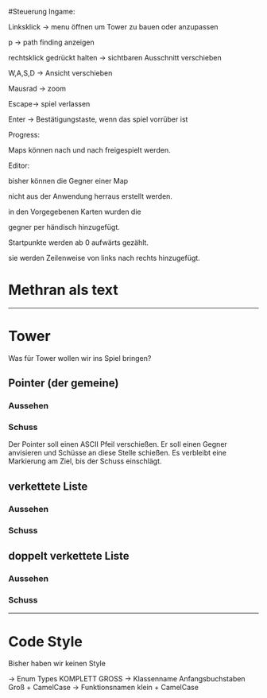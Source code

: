 #Steuerung
Ingame:

Linksklick -> menu öffnen um Tower zu bauen oder anzupassen 

p -> path finding anzeigen

rechtsklick gedrückt halten -> sichtbaren Ausschnitt verschieben 

W,A,S,D -> Ansicht verschieben 

Mausrad -> zoom

Escape-> spiel verlassen 

Enter -> Bestätigungstaste, wenn das spiel vorrüber ist 

Progress:

Maps können nach und nach freigespielt werden. 

Editor:

bisher können die Gegner einer Map

nicht aus der Anwendung herraus erstellt werden.

in den Vorgegebenen Karten wurden die 

gegner per händisch hinzugefügt.

Startpunkte werden ab 0 aufwärts gezählt. 

sie werden Zeilenweise von links nach rechts hinzugefügt.


# Methran als text


--- 

# Tower
Was für Tower wollen wir ins Spiel bringen?

## Pointer (der gemeine)
### Aussehen

### Schuss 
Der Pointer soll einen ASCII Pfeil verschießen.
Er soll einen Gegner anvisieren und Schüsse an diese Stelle schießen.
Es verbleibt eine Markierung am Ziel, bis der Schuss einschlägt.

## verkettete Liste
### Aussehen
### Schuss

## doppelt verkettete Liste
### Aussehen
### Schuss 


---
# Code Style 
Bisher haben wir keinen Style 

-> Enum Types KOMPLETT GROSS
-> Klassenname Anfangsbuchstaben Groß + CamelCase
-> Funktionsnamen klein + CamelCase
